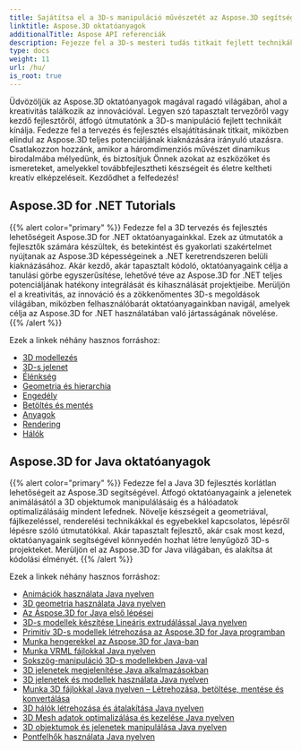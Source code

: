 ```yaml
---
title: Sajátítsa el a 3D-s manipuláció művészetét az Aspose.3D segítségével
linktitle: Aspose.3D oktatóanyagok
additionalTitle: Aspose API referenciák
description: Fejezze fel a 3D-s mesteri tudás titkait fejlett technikákkal. Növelje tervezési és fejlesztési készségeit átfogó útmutatónkkal a 3D kreativitás felszabadításához.
type: docs
weight: 11
url: /hu/
is_root: true
---
```


Üdvözöljük az Aspose.3D oktatóanyagok magával ragadó világában, ahol a kreativitás találkozik az innovációval. Legyen szó tapasztalt tervezőről vagy kezdő fejlesztőről, átfogó útmutatónk a 3D-s manipuláció fejlett technikáit kínálja. Fedezze fel a tervezés és fejlesztés elsajátításának titkait, miközben elindul az Aspose.3D teljes potenciáljának kiaknázására irányuló utazásra. Csatlakozzon hozzánk, amikor a háromdimenziós művészet dinamikus birodalmába mélyedünk, és biztosítjuk Önnek azokat az eszközöket és ismereteket, amelyekkel továbbfejlesztheti készségeit és életre keltheti kreatív elképzeléseit. Kezdődhet a felfedezés!

## Aspose.3D for .NET Tutorials
{{% alert color="primary" %}}
Fedezze fel a 3D tervezés és fejlesztés lehetőségeit Aspose.3D for .NET oktatóanyagainkkal. Ezek az útmutatók a fejlesztők számára készültek, és betekintést és gyakorlati szakértelmet nyújtanak az Aspose.3D képességeinek a .NET keretrendszeren belüli kiaknázásához. Akár kezdő, akár tapasztalt kódoló, oktatóanyagaink célja a tanulási görbe egyszerűsítése, lehetővé téve az Aspose.3D for .NET teljes potenciáljának hatékony integrálását és kihasználását projektjeibe. Merüljön el a kreativitás, az innováció és a zökkenőmentes 3D-s megoldások világában, miközben felhasználóbarát oktatóanyagainkban navigál, amelyek célja az Aspose.3D for .NET használatában való jártasságának növelése.
{{% /alert %}}

Ezek a linkek néhány hasznos forráshoz:
 
- [3D modellezés](./net/3d-modeling/)
- [3D-s jelenet](./net/3d-scene/)
- [Élénkség](./net/animation/)
- [Geometria és hierarchia](./net/geometry-and-hierarchy/)
- [Engedély](./net/license/)
- [Betöltés és mentés](./net/loading-and-saving/)
- [Anyagok](./net/materials/)
- [Rendering](./net/rendering/)
- [Hálók](./net/meshes/)

## Aspose.3D for Java oktatóanyagok
{{% alert color="primary" %}}
Fedezze fel a Java 3D fejlesztés korlátlan lehetőségeit az Aspose.3D segítségével. Átfogó oktatóanyagaink a jelenetek animálásától a 3D objektumok manipulálásáig és a hálóadatok optimalizálásáig mindent lefednek. Növelje készségeit a geometriával, fájlkezeléssel, renderelési technikákkal és egyebekkel kapcsolatos, lépésről lépésre szóló útmutatókkal. Akár tapasztalt fejlesztő, akár csak most kezd, oktatóanyagaink segítségével könnyedén hozhat létre lenyűgöző 3D-s projekteket. Merüljön el az Aspose.3D for Java világában, és alakítsa át kódolási élményét.
{{% /alert %}}

Ezek a linkek néhány hasznos forráshoz:

- [Animációk használata Java nyelven](./java/animations/)
- [3D geometria használata Java nyelven](./java/geometry/)
- [Az Aspose.3D for Java első lépései](./java/licensing/)
- [3D-s modellek készítése Lineáris extrudálással Java nyelven](./java/linear-extrusion/)
- [Primitív 3D-s modellek létrehozása az Aspose.3D for Java programban](./java/primitive-3d-models/)
- [Munka hengerekkel az Aspose.3D for Java-ban](./java/cylinders/)
- [Munka VRML fájlokkal Java nyelven](./java/vrml-files/)
- [Sokszög-manipuláció 3D-s modellekben Java-val](./java/polygon/)
- [3D jelenetek megjelenítése Java alkalmazásokban](./java/rendering-3d-scenes/)
- [3D jelenetek és modellek használata Java nyelven](./java/3d-scenes-and-models/)
- [Munka 3D fájlokkal Java nyelven – Létrehozása, betöltése, mentése és konvertálása](./java/load-and-save/)
- [3D hálók létrehozása és átalakítása Java nyelven](./java/transforming-3d-meshes/)
- [3D Mesh adatok optimalizálása és kezelése Java nyelven](./java/3d-mesh-data/)
- [3D objektumok és jelenetek manipulálása Java nyelven](./java/3d-objects-and-scenes/)
- [Pontfelhők használata Java nyelven](./java/point-clouds/)